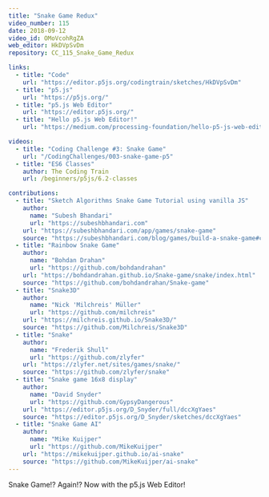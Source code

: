 ```yaml
---
title: "Snake Game Redux"
video_number: 115
date: 2018-09-12
video_id: OMoVcohRgZA
web_editor: HkDVpSvDm
repository: CC_115_Snake_Game_Redux

links:
  - title: "Code"
    url: "https://editor.p5js.org/codingtrain/sketches/HkDVpSvDm"
  - title: "p5.js"
    url: "https://p5js.org/"
  - title: "p5.js Web Editor"
    url: "https://editor.p5js.org/"
  - title: "Hello p5.js Web Editor!"
    url: "https://medium.com/processing-foundation/hello-p5-js-web-editor-b90b902b74cf"

videos:
  - title: "Coding Challenge #3: Snake Game"
    url: "/CodingChallenges/003-snake-game-p5"
  - title: "ES6 Classes"
    author: The Coding Train
    url: /beginners/p5js/6.2-classes

contributions:
  - title: "Sketch Algorithms Snake Game Tutorial using vanilla JS"
    author:
      name: "Subesh Bhandari"
      url: "https://subeshbhandari.com"
    url: "https://subeshbhandari.com/app/games/snake-game"
    source: "https://subeshbhandari.com/blog/games/build-a-snake-game#conclusion"
  - title: "Rainbow Snake Game"
    author:
      name: "Bohdan Drahan"
      url: "https://github.com/bohdandrahan"
    url: "https://bohdandrahan.github.io/Snake-game/snake/index.html"
    source: "https://github.com/bohdandrahan/Snake-game"
  - title: "Snake3D"
    author:
      name: "Nick 'Milchreis' Müller"
      url: "https://github.com/milchreis"
    url: "https://milchreis.github.io/Snake3D/"
    source: "https://github.com/Milchreis/Snake3D"
  - title: "Snake"
    author:
      name: "Frederik Shull"
      url: "https://github.com/zlyfer"
    url: "https://zlyfer.net/sites/games/snake/"
    source: "https://github.com/zlyfer/snake"
  - title: "Snake game 16x8 display"
    author:
      name: "David Snyder"
      url: "https://github.com/GypsyDangerous"
    url: "https://editor.p5js.org/D_Snyder/full/dccXgYaes"
    source: "https://editor.p5js.org/D_Snyder/sketches/dccXgYaes"
  - title: "Snake Game AI"
    author:
      name: "Mike Kuijper"
      url: "https://github.com/MikeKuijper"
    url: "https://mikekuijper.github.io/ai-snake"
    source: "https://github.com/MikeKuijper/ai-snake"
---
```


Snake Game!? Again!? Now with the p5.js Web Editor!
